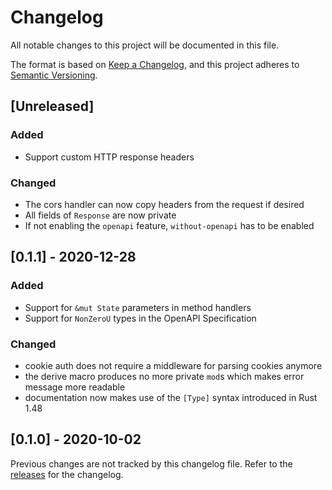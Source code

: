 # Changelog
All notable changes to this project will be documented in this file.

The format is based on [Keep a Changelog](https://keepachangelog.com/en/1.0.0/),
and this project adheres to [Semantic Versioning](https://semver.org/spec/v2.0.0.html).

## [Unreleased]
### Added
 - Support custom HTTP response headers

### Changed
 - The cors handler can now copy headers from the request if desired
 - All fields of `Response` are now private
 - If not enabling the `openapi` feature, `without-openapi` has to be enabled

## [0.1.1] - 2020-12-28
### Added
 - Support for `&mut State` parameters in method handlers
 - Support for `NonZeroU` types in the OpenAPI Specification

### Changed
 - cookie auth does not require a middleware for parsing cookies anymore
 - the derive macro produces no more private `mod`s which makes error message more readable
 - documentation now makes use of the `[Type]` syntax introduced in Rust 1.48

## [0.1.0] - 2020-10-02
Previous changes are not tracked by this changelog file. Refer to the [releases](https://gitlab.com/msrd0/gotham-restful/-/releases) for the changelog.
